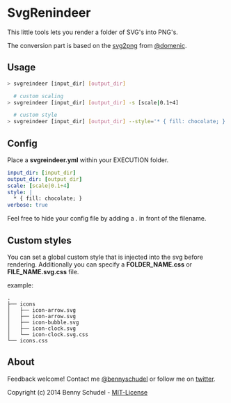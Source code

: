 # SvgRenindeer

This little tools lets you render a folder of SVG's into PNG's.

The conversion part is based on the [svg2png](https://github.com/domenic/svg2png) from [@domenic](https://github.com/domenic).

## Usage

```bash
> svgreindeer [input_dir] [output_dir]

  # custom scaling
> svgreindeer [input_dir] [output_dir] -s [scale|0.1÷4]

  # custom style
> svgreindeer [input_dir] [output_dir] --style='* { fill: chocolate; }'
```


## Config

Place a **svgreindeer.yml** within your EXECUTION folder.

```yaml
input_dir: [input_dir]
output_dir: [output_dir]
scale: [scale|0.1÷4]
style: |
  * { fill: chocolate; }
verbose: true
```

Feel free to hide your config file by adding a . in front of the filename.


## Custom styles

You can set a global custom style that is injected into the svg before rendering.
Additionally you can specify a **FOLDER_NAME.css** or **FILE_NAME.svg.css** file.

example:
```
.
├── icons
│   ├── icon-arrow.svg
│   ├── icon-arrow.svg
│   ├── icon-bubble.svg
│   ├── icon-clock.svg
│   └── icon-clock.svg.css
└── icons.css
```


## About

Feedback welcome! Contact me [@bennyschudel](https://github.com/bennyschudel) or follow me on [twitter](http://twitter.com/bennyschudel).


Copyright (c) 2014 Benny Schudel - [MIT-License](https://raw.github.com/bennyschudel/node-svgmule/master/LICENSE)
